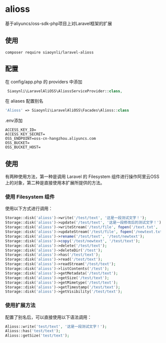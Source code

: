 # alioss
基于aliyuncs/oss-sdk-php项目上对Laravel框架的扩展

## 使用
    composer require siaoynli/laravel-alioss

## 配置
在 config/app.php 的 providers 中添加
```php
 Siaoynli\LaravelAliOSS\AliossServiceProvider::class,
``` 
在 aliases 配置别名
```php
'Alioss' => Siaoynli\LaravelAliOSS\Facades\Alioss::class
``` 

.env添加
```
ACCESS_KEY_ID=
ACCESS_KEY_SECRET=
OSS_ENDPOINT=oss-cn-hangzhou.aliyuncs.com
OSS_BUCKET=
OSS_BUCKET_HOST=
```

## 使用
有两种使用方法，第一种是调用 Laravel 的 Filesystem 组件进行操作阿里云OSS上的对象，第二种是直接使用本扩展所提供的方法。

### 使用 Filesystem 组件
使用以下方式进行调用：
```php
Storage::disk('alioss')->write('/test/text', '这是一段测试文字！');
Storage::disk('alioss')->update('/test/text', '这是一段修改后的测试文字！');
Storage::disk('alioss')->writeStream('/test/file', fopen('/text.txt', 'r'));
Storage::disk('alioss')->updateStream('/test/file', fopen('/newtext.txt', 'r'));
Storage::disk('alioss')->rename('/test/text', '/test/newtext');
Storage::disk('alioss')->copy('/test/newtext', '/test/text');
Storage::disk('alioss')->delete('/test/text');
Storage::disk('alioss')->deleteDir('/test');
Storage::disk('alioss')->has('/test/text');
Storage::disk('alioss')->read('/test/text');
Storage::disk('alioss')->readStream('/test/text');
Storage::disk('alioss')->listContents('/test');
Storage::disk('alioss')->getMetadata('/test/text');
Storage::disk('alioss')->getSize('/test/text');
Storage::disk('alioss')->getMimetype('/test/text');
Storage::disk('alioss')->getTimestamp('/test/text');
Storage::disk('alioss')->getVisibility('/test/text');
```
### 使用扩展方法
配置了别名后，可以直接使用以下语法调用：
```php
Alioss::write('test/text', '这是一段测试文字！');
Alioss::has('test/text');
Alioss::getSize('test/text');
```
